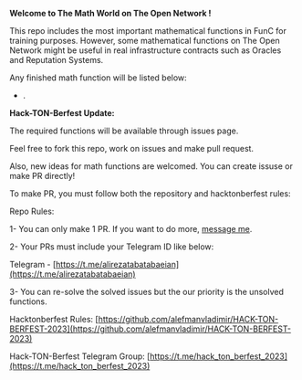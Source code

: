 **Welcome to The Math World on The Open Network !**

This repo includes the most important mathematical functions in FunC for training purposes. However, some mathematical functions on The Open Network might be useful in real infrastructure contracts such as Oracles and Reputation Systems.

Any finished math function will be listed below:

- .

**Hack-TON-Berfest Update:**

The required functions will be available through issues page.

Feel free to fork this repo, work on issues and make pull request.

Also, new ideas for math functions are welcomed. You can create issuse or make PR directly!

To make PR, you must follow both the repository and hacktonberfest rules:

Repo Rules:

1- You can only make 1 PR. If you want to do more, [message me](http://t.me/alirezatabatabaeian).

2- Your PRs must include your Telegram ID like below:

Telegram - [https://t.me/alirezatabatabaeian](https://t.me/alirezatabatabaeian)

3- You can re-solve the solved issues but the our priority is the unsolved functions.

Hacktonberfest Rules: [https://github.com/alefmanvladimir/HACK-TON-BERFEST-2023](https://github.com/alefmanvladimir/HACK-TON-BERFEST-2023)

Hack-TON-Berfest Telegram Group: [https://t.me/hack_ton_berfest_2023](https://t.me/hack_ton_berfest_2023)